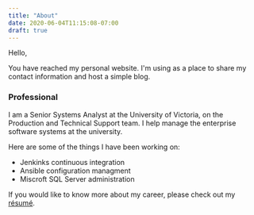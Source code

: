 ```yaml
---
title: "About"
date: 2020-06-04T11:15:08-07:00
draft: true
---
```

Hello,

You have reached my personal website. I'm using as a place to share my contact information and host a simple blog.

### Professional

I am a Senior Systems Analyst at the University of Victoria, on the Production and Technical Support team. I help manage the enterprise software systems at the university. 

Here are some of the things I have been working on:
* Jenkinks continuous integration
* Ansible configuration managment
* Miscroft SQL Server administration

If you would like to know more about my career, please check out my [résumé](../ConnerMcConkey-Resume.pdf).